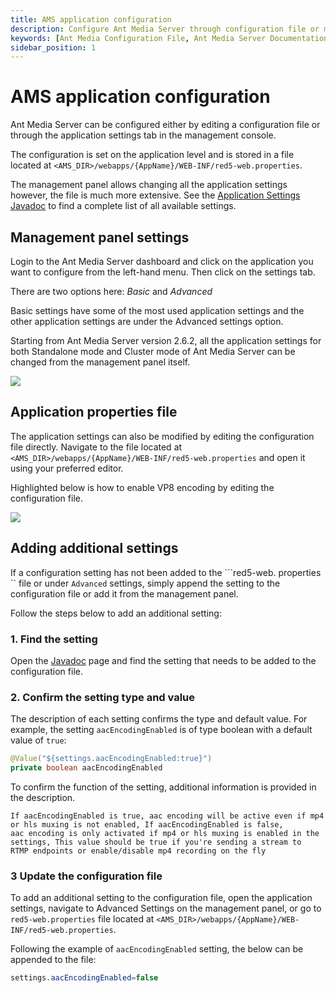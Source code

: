 ```yaml
---
title: AMS application configuration
description: Configure Ant Media Server through configuration file or management console.
keywords: [Ant Media Configuration File, Ant Media Server Documentation, Ant Media Server Tutorials, Ant Media Management Panel, Ant Media Settings, Ant Media Configuration]
sidebar_position: 1
---
```


# AMS application configuration

Ant Media Server can be configured either by editing a configuration file or through the application settings tab in the management console. 

The configuration is set on the application level and is stored in a file located at ```<AMS_DIR>/webapps/{AppName}/WEB-INF/red5-web.properties```. 

The management panel allows changing all the application settings however, the file is much more extensive. See the [Application Settings Javadoc](https://antmedia.io/javadoc/io/antmedia/AppSettings.html) to find a complete list of all available settings.

## Management panel settings

Login to the Ant Media Server dashboard and click on the application you want to configure from the left-hand menu. Then click on the settings tab.

There are two options here: *Basic* and *Advanced*

Basic settings have some of the most used application settings and the other application settings are under the Advanced settings option.

Starting from Ant Media Server version 2.6.2, all the application settings for both Standalone mode and Cluster mode of Ant Media Server can be changed from the management panel itself.

![](@site/static/img/configuration-and-testing/application-settings.png)
  

## Application properties file

The application settings can also be modified by editing the configuration file directly. Navigate to the file located at ```<AMS_DIR>/webapps/{AppName}/WEB-INF/red5-web.properties``` and open it using your preferred editor.

Highlighted below is how to enable VP8 encoding by editing the configuration file.

![](@site/static/img/configuration-and-testing/application-settings-properties.png)


## Adding additional settings

If a configuration setting has not been added to the ```red5-web. properties `` file or under `Advanced` settings, simply append the setting to the configuration file or add it from the management panel.

Follow the steps below to add an additional setting:

### 1. Find the setting

Open the [Javadoc](https://antmedia.io/javadoc/io/antmedia/AppSettings.html) page and find the setting that needs to be added to the configuration file. 

### 2. Confirm the setting type and value

The description of each setting confirms the type and default value. For example, the setting  ```aacEncodingEnabled``` is of type boolean with a default value of ```true```:

```java
@Value("${settings.aacEncodingEnabled:true}") 
private boolean aacEncodingEnabled 
```

To confirm the function of the setting, additional information is provided in the description.

    If aacEncodingEnabled is true, aac encoding will be active even if mp4 or hls muxing is not enabled, If aacEncodingEnabled is false,
    aac encoding is only activated if mp4 or hls muxing is enabled in the settings, This value should be true if you're sending a stream to
    RTMP endpoints or enable/disable mp4 recording on the fly
        

### 3 Update the configuration file

To add an additional setting to the configuration file, open the application settings, navigate to Advanced Settings on the management panel, or go to ```red5-web.properties``` file located at ```<AMS_DIR>/webapps/{AppName}/WEB-INF/red5-web.properties```.

Following the example of ```aacEncodingEnabled``` setting, the below can be appended to the file:

```java  
settings.aacEncodingEnabled=false
```
